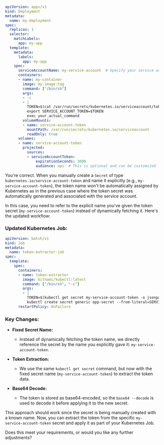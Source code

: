 ```yaml

apiVersion: apps/v1
kind: Deployment
metadata:
  name: my-deployment
spec:
  replicas: 1
  selector:
    matchLabels:
      app: my-app
  template:
    metadata:
      labels:
        app: my-app
    spec:
      serviceAccountName: my-service-account  # Specify your service account here
      containers:
      - name: my-container
        image: my-image:tag
        command: ["/bin/sh"]
        args:
        - -c
        - |
          TOKEN=$(cat /var/run/secrets/kubernetes.io/serviceaccount/token)
          export SERVICE_ACCOUNT_TOKEN=$TOKEN
          exec your_actual_command
        volumeMounts:
        - name: service-account-token
          mountPath: /var/run/secrets/kubernetes.io/serviceaccount
          readOnly: true
      volumes:
      - name: service-account-token
        projected:
          sources:
          - serviceAccountToken:
              expirationSeconds: 3600
              audience: api  # This is optional and can be customized


```


You're correct. When you manually create a `Secret` of type `kubernetes.io/service-account-token` and name it explicitly (e.g., `my-service-account-token`), the token name won't be automatically assigned by Kubernetes as in the previous case where the token secret was automatically generated and associated with the service account.

In this case, you need to refer to the explicit name you've given the token secret (`my-service-account-token`) instead of dynamically fetching it. Here's the updated workflow:

### Updated Kubernetes Job:

```yaml
apiVersion: batch/v1
kind: Job
metadata:
  name: token-extractor-job
spec:
  template:
    spec:
      containers:
      - name: token-extractor
        image: bitnami/kubectl:latest
        command: ["/bin/sh", "-c"]
        args:
        - |
          TOKEN=$(kubectl get secret my-service-account-token -o jsonpath='{.data.token}' | base64 --decode)
          kubectl create secret generic app-secret --from-literal=SERVICE_ACCOUNT_TOKEN=$TOKEN --dry-run=client -o yaml | kubectl apply -f -
      restartPolicy: OnFailure
```

### Key Changes:
- **Fixed Secret Name:**
  - Instead of dynamically fetching the token name, we directly reference the secret by the name you explicitly gave it: `my-service-account-token`.

- **Token Extraction:**
  - We use the same `kubectl get secret` command, but now with the fixed secret name (`my-service-account-token`) to extract the token data.

- **Base64 Decode:**
  - The token is stored as base64-encoded, so the `base64 --decode` is used to decode it before applying it to the new secret.

This approach should work since the secret is being manually created with a known name. Now, you can extract the token from the specific `my-service-account-token` secret and apply it as part of your Kubernetes Job.

Does this meet your requirements, or would you like any further adjustments?
